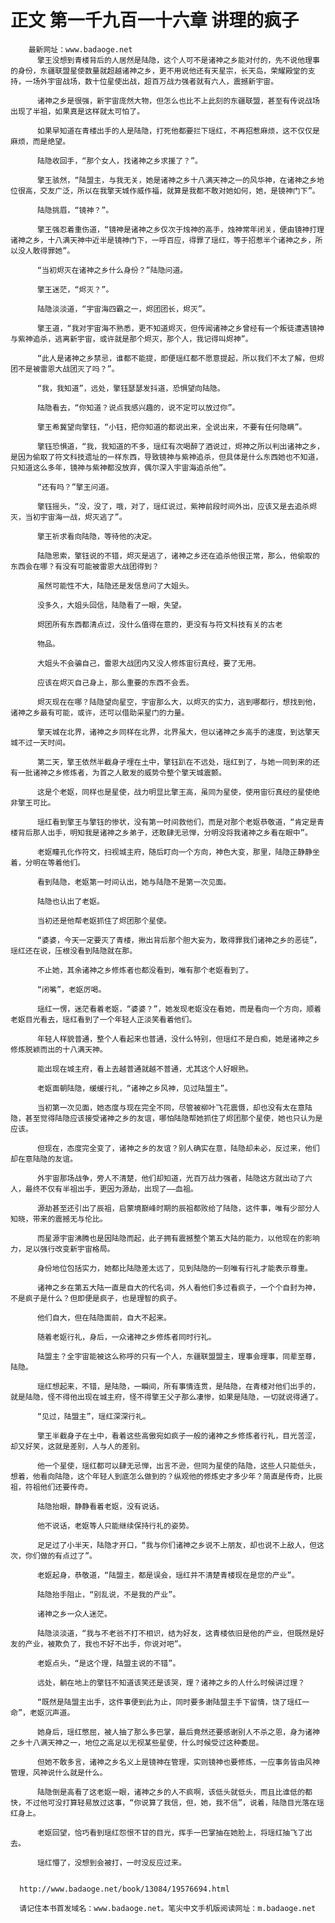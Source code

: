 # 正文 第一千九百一十六章 讲理的疯子
        最新网址：www.badaoge.net
          擎王没想到青楼背后的人居然是陆隐，这个人可不是诸神之乡能对付的，先不说他理事的身份，东疆联盟星使数量就超越诸神之乡，更不用说他还有天星宗，长天岛，荣耀殿堂的支持，一场外宇宙战场，数十位星使出战，超百万战力强者就有六人，震撼新宇宙。
      
          诸神之乡是很强，新宇宙庞然大物，但怎么也比不上此刻的东疆联盟，甚至有传说战场出现了半祖，如果真是这样就太可怕了。
      
          如果早知道在青楼出手的人是陆隐，打死他都要拦下瑶红，不再招惹麻烦，这不仅仅是麻烦，而是绝望。
      
          陆隐收回手，“那个女人，找诸神之乡求援了？”。
      
          擎王骇然，“陆盟主，与我无关，她是诸神之乡十八满天神之一的风华神，在诸神之乡地位很高，交友广泛，所以在我擎天城作威作福，就算是我都不敢对她如何，她，是镜神门下”。
      
          陆隐挑眉，“镜神？”。
      
          擎王强忍着重伤道，“镜神是诸神之乡仅次于烛神的高手，烛神常年闭关，便由镜神打理诸神之乡，十八满天神中近半是镜神门下，一呼百应，得罪了瑶红，等于招惹半个诸神之乡，所以没人敢得罪她”。
      
          “当初烬灭在诸神之乡什么身份？”陆隐问道。
      
          擎王迷茫，“烬灭？”。
      
          陆隐淡淡道，“宇宙海四霸之一，烬团团长，烬灭”。
      
          擎王道，“我对宇宙海不熟悉，更不知道烬灭，但传闻诸神之乡曾经有一个叛徒遭遇镜神与紫神追杀，逃离新宇宙，或许就是那个烬灭，那个人，我记得叫烬神”。
      
          “此人是诸神之乡禁忌，谁都不能提，即便瑶红都不愿意提起，所以我们不太了解，但烬团不是被雷恩大战团灭了吗？”。
      
          “我，我知道”，远处，擎钰瑟瑟发抖道，恐惧望向陆隐。
      
          陆隐看去，“你知道？说点我感兴趣的，说不定可以放过你”。
      
          擎王希冀望向擎钰，“小钰，把你知道的都说出来，全说出来，不要有任何隐瞒”。
      
          擎钰恐惧道，“我，我知道的不多，瑶红有次喝醉了酒说过，烬神之所以判出诸神之乡，是因为偷取了符文科技遗址的一样东西，导致镜神与紫神追杀，但具体是什么东西她也不知道，只知道这么多年，镜神与紫神都没放弃，偶尔深入宇宙海追杀他”。
      
          “还有吗？”擎王问道。
      
          擎钰摇头，“没，没了，哦，对了，瑶红说过，紫神前段时间外出，应该又是去追杀烬灭，当初宇宙海一战，烬灭逃了”。
      
          擎王祈求看向陆隐，等待他的决定。
      
          陆隐思索，擎钰说的不错，烬灭是逃了，诸神之乡还在追杀他很正常，那么，他偷取的东西会在哪？有没有可能被雷恩大战团得到？
      
          虽然可能性不大，陆隐还是发信息问了大姐头。
      
          没多久，大姐头回信，陆隐看了一眼，失望。
      
          烬团所有东西都清点过，没什么值得在意的，更没有与符文科技有关的古老
      
          物品。
      
          大姐头不会骗自己，雷恩大战团内又没人修炼宙衍真经，要了无用。
      
          应该在烬灭自己身上，那么重要的东西不会丢。
      
          烬灭现在在哪？陆隐望向星空，宇宙那么大，以烬灭的实力，逃到哪都行，想找到他，诸神之乡最有可能，或许，还可以借助采星门的力量。
      
          擎天城在北界，诸神之乡同样在北界，北界虽大，但以诸神之乡高手的速度，到达擎天城不过一天时间。
      
          第二天，擎王依然半截身子埋在土中，擎钰趴在不远处，瑶红到了，与她一同到来的还有一批诸神之乡修炼者，为首之人散发的威势令整个擎天城震颤。
      
          这是个老妪，同样也是星使，战力明显比擎王高，虽同为星使，使用宙衍真经的星使绝非擎王可比。
      
          瑶红看到擎王与擎钰的惨状，没有第一时间救他们，而是对那个老妪恭敬道，“肯定是青楼背后那人出手，明知我是诸神之乡弟子，还敢肆无忌惮，分明没将我诸神之乡看在眼中”。
      
          老妪瞳孔化作符文，扫视城主府，随后盯向一个方向，神色大变，那里，陆隐正静静坐着，分明在等着他们。
      
          看到陆隐，老妪第一时间认出，她与陆隐不是第一次见面。
      
          陆隐也认出了老妪。
      
          当初还是他帮老妪抓住了烬团那个星使。
      
          “婆婆，今天一定要灭了青楼，揪出背后那个胆大妄为，敢得罪我们诸神之乡的恶徒”，瑶红还在说，压根没看到陆隐就在那。
      
          不止她，其余诸神之乡修炼者也都没看到，唯有那个老妪看到了。
      
          “闭嘴”，老妪厉喝。
      
          瑶红一愣，迷茫看着老妪，“婆婆？”，她发现老妪没在看她，而是看向一个方向，顺着老妪目光看去，瑶红看到了一个年轻人正淡笑看着他们。
      
          年轻人样貌普通，整个人看起来也普通，没什么特别，但瑶红不是白痴，她是诸神之乡修炼脱颖而出的十八满天神。
      
          能出现在城主府，看上去越普通就越不普通，尤其这个人好眼熟。
      
          老妪面朝陆隐，缓缓行礼，“诸神之乡风神，见过陆盟主”。
      
          当初第一次见面，她态度与现在完全不同，尽管被柳叶飞花震慑，却也没有太在意陆隐，甚至觉得陆隐应该接受诸神之乡的友谊，哪怕陆隐帮她抓住了烬团那个星使，她也只认为是应该。
      
          但现在，态度完全变了，诸神之乡的友谊？别人确实在意，陆隐却未必，反过来，他们却在意陆隐的友谊。
      
          外宇宙那场战争，旁人不清楚，他们却知道，光百万战力强者，陆隐这方就出动了六人，最终不仅有半祖出手，更因为源劫，出现了——血祖。
      
          源劫甚至还引出了辰祖，启蒙境巅峰时期的辰祖都败给了陆隐，这件事，唯有少部分人知晓，带来的震撼无与伦比。
      
          而星源宇宙沸腾也是因陆隐而起，此子拥有震撼整个第五大陆的能力，以他现在的影响力，足以强行改变新宇宙格局。
      
          身份地位包括实力，她都比陆隐差太远了，见到陆隐的一刻唯有行礼才能表示尊重。
      
          诸神之乡在第五大陆一直是自大的代名词，外人看他们多过看疯子，一个个自封为神，不是疯子是什么？但即便是疯子，也是理智的疯子。
      
          他们自大，但在陆隐面前，自大不起来。
      
          随着老妪行礼，身后，一众诸神之乡修炼者同时行礼。
      
          陆盟主？全宇宙能被这么称呼的只有一个人，东疆联盟盟主，理事会理事，同辈至尊，陆隐。
      
          瑶红想起来，不错，是陆隐，一瞬间，所有事情连贯，是陆隐，在青楼对他们出手的，就是陆隐，怪不得他出现在城主府，怪不得擎王父子那么凄惨，如果是陆隐，一切就说得通了。
      
          “见过，陆盟主”，瑶红深深行礼。
      
          擎王半截身子在土中，看着这些高傲宛如疯子一般的诸神之乡修炼者行礼，目光苦涩，却又好笑，这就是差别，人与人的差别。
      
          他一个星使，瑶红都可以肆无忌惮，出言不逊，但同为星使的陆隐，这些人只能低头，想着，他看向陆隐，这个年轻人到底怎么做到的？纵观他的修炼史才多少年？简直是传奇，比辰祖，符祖他们还要传奇。
      
          陆隐抬眼，静静看着老妪，没有说话。
      
          他不说话，老妪等人只能继续保持行礼的姿势。
      
          足足过了小半天，陆隐才开口，“我与你们诸神之乡说不上朋友，却也说不上敌人，但这次，你们做的有点过了”。
      
          老妪起身，恭敬道，“陆盟主，都是误会，瑶红并不清楚青楼现在是您的产业”。
      
          陆隐抬手阻止，“别乱说，不是我的产业”。
      
          诸神之乡一众人迷茫。
      
          陆隐淡淡道，“我与不老翁不打不相识，结为好友，这青楼依旧是他的产业，但既然是好友的产业，被欺负了，我也不好不出手，你说对吧”。
      
          老妪点头，“是这个理，陆盟主说的不错”。
      
          远处，躺在地上的擎钰不知道该笑还是该哭，理？诸神之乡的人什么时候讲过理？
      
          “既然是陆盟主出手，这件事便到此为止，同时要多谢陆盟主手下留情，饶了瑶红一命”，老妪沉声道。
      
          她身后，瑶红憋屈，被人抽了那么多巴掌，最后竟然还要感谢别人不杀之恩，身为诸神之乡十八满天神之一，地位之高足以无视某些星使，什么时候受过这种委屈。
      
          但她不敢多言，诸神之乡名义上是镜神在管理，实则镜神也要修炼，一应事务皆由风神管理，风神说什么就是什么。
      
          陆隐倒是高看了这老妪一眼，诸神之乡的人不疯啊，该低头就低头，而且比谁低的都快，不过他可没打算轻易放过这事，“你说算了我信，但，她，我不信”，说着，陆隐目光落在瑶红身上。
      
          老妪回望，恰巧看到瑶红怨恨不甘的目光，挥手一巴掌抽在她脸上，将瑶红抽飞了出去。
      
          瑶红懵了，没想到会被打，一时没反应过来。
      
      
      http://www.badaoge.net/book/13084/19576694.html
      
      请记住本书首发域名：www.badaoge.net。笔尖中文手机版阅读网址：m.badaoge.net